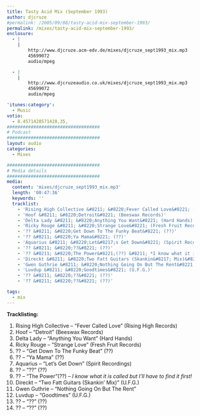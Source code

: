 ```yaml
---
title: Tasty Acid Mix (September 1993)
author: djcruze
#permalink: /2005/09/08/tasty-acid-mix-september-1993/
permalink: /mixes/tasty-acid-mix-september-1993/
enclosure:
  - |
    |
        http://www.djcruze.acm-edv.de/mixes/djcruze_sept1993_mix.mp3
        45699072
        audio/mpeg

  - |
    |
        http://www.djcruzeaudio.co.uk/mixes/djcruze_sept1993_mix.mp3
        45699072
        audio/mpeg

'itunes:category':
  - Music
votio:
  - 8.4571428571428,35,
###################################
# Podcast
###################################
layout: audio
categories:
  - Mixes

###################################
# Media details
###################################
media:
  content: 'mixes/djcruze_sept1993_mix.mp3'
  length: '00:47:36'
  keywords: ''
  tracklist:
    - 'Rising High Collective &#8211; &#8220;Fever Called Love&#8221; (Rising High Records)'
    - 'Hoof &#8211; &#8220;Detroit&#8221; (Beeswax Records)'
    - 'Delta Lady &#8211; &#8220;Anything You Want&#8221; (Hard Hands)'
    - 'Ricky Rouge &#8211; &#8220;Strange Love&#8221; (Fresh Fruit Records)'
    - '?? &#8211; &#8220;Get Down To The Funky Beat&#8221; (??)'
    - '?? &#8211; &#8220;Ya Mama&#8221; (??)'
    - 'Aquarius &#8211; &#8220;Let&#8217;s Get Down&#8221; (Spirit Recordings)'
    - '?? &#8211; &#8220;??&#8221; (??)'
    - '?? &#8211; &#8220;The Power&#8221;(??) &#8211; *I know what it is called but I&#8217;ll have to find it first!*'
    - 'Direckt &#8211; &#8220;Two Fatt Guitars (Skankin&#8217; Mix)&#8221; (U.F.G.)'
    - 'Gwen Guthrie &#8211; &#8220;Nothing Going On But The Rent&#8221;'
    - 'Luvdup &#8211; &#8220;Goodtimes&#8221; (U.F.G.)'
    - '?? &#8211; &#8220;??&#8221; (??)'
    - '?? &#8211; &#8220;??&#8221; (??)'

tags:
  - mix
---
```


**Tracklisting:**

1. Rising High Collective &#8211; &#8220;Fever Called Love&#8221; (Rising High Records)
2. Hoof &#8211; &#8220;Detroit&#8221; (Beeswax Records)
3. Delta Lady &#8211; &#8220;Anything You Want&#8221; (Hard Hands)
4. Ricky Rouge &#8211; &#8220;Strange Love&#8221; (Fresh Fruit Records)
5. ?? &#8211; &#8220;Get Down To The Funky Beat&#8221; (??)
6. ?? &#8211; &#8220;Ya Mama&#8221; (??)
7. Aquarius &#8211; &#8220;Let&#8217;s Get Down&#8221; (Spirit Recordings)
8. ?? &#8211; &#8220;??&#8221; (??)
9. ?? &#8211; &#8220;The Power&#8221;(??) &#8211; _I know what it is called but I&#8217;ll have to find it first!_
10. Direckt &#8211; &#8220;Two Fatt Guitars (Skankin&#8217; Mix)&#8221; (U.F.G.)
11. Gwen Guthrie &#8211; &#8220;Nothing Going On But The Rent&#8221;
12. Luvdup &#8211; &#8220;Goodtimes&#8221; (U.F.G.)
13. ?? &#8211; &#8220;??&#8221; (??)
14. ?? &#8211; &#8220;??&#8221; (??)
